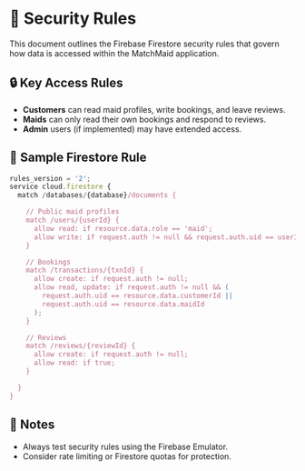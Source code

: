# 🔐 Security Rules

This document outlines the Firebase Firestore security rules that govern how data is accessed within the MatchMaid application.

## 🔒 Key Access Rules

- **Customers** can read maid profiles, write bookings, and leave reviews.
- **Maids** can only read their own bookings and respond to reviews.
- **Admin** users (if implemented) may have extended access.

## 🧪 Sample Firestore Rule

```js
rules_version = '2';
service cloud.firestore {
  match /databases/{database}/documents {

    // Public maid profiles
    match /users/{userId} {
      allow read: if resource.data.role == 'maid';
      allow write: if request.auth != null && request.auth.uid == userId;
    }

    // Bookings
    match /transactions/{txnId} {
      allow create: if request.auth != null;
      allow read, update: if request.auth != null && (
        request.auth.uid == resource.data.customerId || 
        request.auth.uid == resource.data.maidId
      );
    }

    // Reviews
    match /reviews/{reviewId} {
      allow create: if request.auth != null;
      allow read: if true;
    }

  }
}
```

## 📌 Notes
- Always test security rules using the Firebase Emulator.
- Consider rate limiting or Firestore quotas for protection.